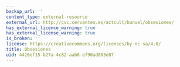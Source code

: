 ```yaml
---
backup_url: ''
content_type: external-resource
external_url: http://cvc.cervantes.es/actcult/bunuel/obsesiones/
has_external_licence_warning: true
has_external_license_warning: true
is_broken: ''
license: https://creativecommons.org/licenses/by-nc-sa/4.0/
title: Obsesiones
uid: 4416ef15-b27a-4c82-aab8-ef90ad883e87
---
```

